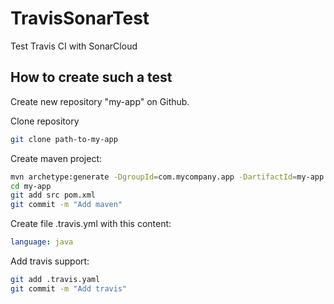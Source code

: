 # TravisSonarTest
Test Travis CI with SonarCloud

## How to create such a test

Create new repository "my-app" on Github.

Clone repository 

```bash
git clone path-to-my-app
```

Create maven project:

```bash
mvn archetype:generate -DgroupId=com.mycompany.app -DartifactId=my-app -DarchetypeArtifactId=maven-archetype-quickstart -DarchetypeVersion=1.4 -DinteractiveMode=false
cd my-app
git add src pom.xml
git commit -m "Add maven"
```

Create file .travis.yml with this content:

```yaml
language: java
```

Add travis support:

```bash
git add .travis.yaml
git commit -m "Add travis"
```
